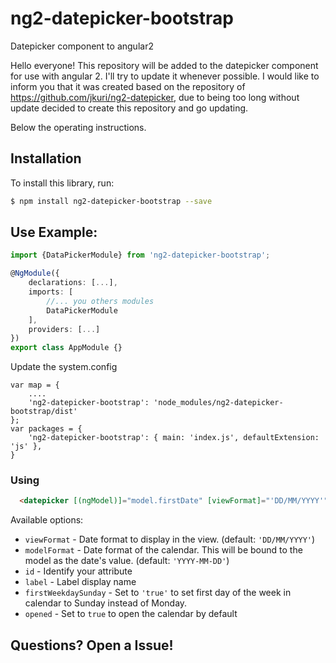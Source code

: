 # ng2-datepicker-bootstrap
Datepicker component to angular2

Hello everyone!
This repository will be added to the datepicker component for use with angular 2.
I'll try to update it whenever possible.
I would like to inform you that it was created based on the repository of https://github.com/jkuri/ng2-datepicker, due to being too long without update decided to create this repository and go updating.

Below the operating instructions.

## Installation

To install this library, run:

```bash
$ npm install ng2-datepicker-bootstrap --save
```

## Use Example:

```ts
import {DataPickerModule} from 'ng2-datepicker-bootstrap';

@NgModule({
    declarations: [...],
    imports: [
        //... you others modules
        DataPickerModule
    ],
    providers: [...]
})
export class AppModule {}
```

Update the system.config
```
var map = {
	....
	'ng2-datepicker-bootstrap': 'node_modules/ng2-datepicker-bootstrap/dist'
};
var packages = {
	'ng2-datepicker-bootstrap': { main: 'index.js', defaultExtension: 'js' },
}
```

### Using 

```html  
  <datepicker [(ngModel)]="model.firstDate" [viewFormat]="'DD/MM/YYYY'" [modelFormat]="'YYYY-MM-DD'"  [id]="'firstDate'" [label]="'To'"></datapicker>
```

Available options: 

 * `viewFormat` - Date format to display in the view. (default: `'DD/MM/YYYY'`) 
 * `modelFormat` - Date format of the calendar. This will be bound to the model as the date's value. (default: `'YYYY-MM-DD'`) 
 * `id` - Identify your attribute 
 * `label` -  Label display name
 * `firstWeekdaySunday` -  Set to `'true'` to set first day of the week in calendar to Sunday instead of Monday.
 * `opened` - Set to `true` to open the calendar by default

 ## Questions? Open a Issue!
